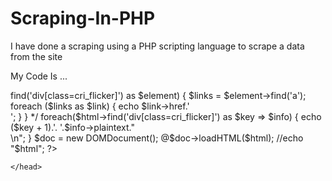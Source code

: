 Scraping-In-PHP
===============

I have done a scraping using a PHP scripting language to scrape a data from the site

My Code Is ...



<html>
	<head>
	<meta http-equiv="Content-Type" content="text/html; charset=utf-8">

<?php
	include "simple_html_dom.php";
	function file_get_contents_curl($url)
	{
		$ch = curl_init();
		curl_setopt($ch, CURLOPT_HEADER, 0);
		curl_setopt($ch, CURLOPT_RETURNTRANSFER, 1);
		curl_setopt($ch, CURLOPT_URL, $url);
		curl_setopt($ch, CURLOPT_FOLLOWLOCATION, 1);

		$data = curl_exec($ch);
		curl_close($ch);

		return $data;
	}
	
	$html = str_get_html(file_get_contents_curl("http://www.divyabhaskar.co.in/sports/"));	
	/*foreach ($html->find('div[class=cri_flicker]') as $element) {
    $links = $element->find('a');
            foreach ($links as $link) {
                echo $link->href.'<br>';
            }
        }
	*/
	
	foreach($html->find('div[class=cri_flicker]') as $key => $info)
	{
		echo ($key + 1).'. '.$info->plaintext."<br />\n";
	}
	
	$doc = new DOMDocument();
	@$doc->loadHTML($html);
	//echo "$html";
	
?>
	</head>
</html>
